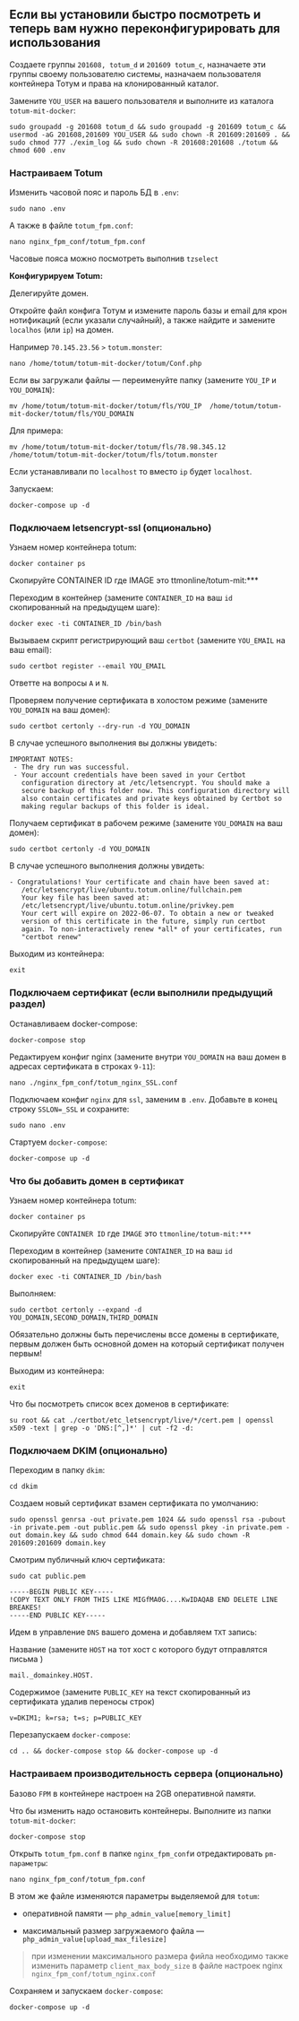 ##  Если вы установили быстро посмотреть и теперь вам нужно переконфигурировать для использования


Создаете группы `201608, totum_d` и `201609 totum_c`, назначаете эти группы своему пользователю системы, назначаем пользователя контейнера Тотум и права на клонированный каталог.

Замените `YOU_USER` на вашего пользователя и выполните из каталога `totum-mit-docker`:

```
sudo groupadd -g 201608 totum_d && sudo groupadd -g 201609 totum_c && usermod -aG 201608,201609 YOU_USER && sudo chown -R 201609:201609 . && sudo chmod 777 ./exim_log && sudo chown -R 201608:201608 ./totum && chmod 600 .env
```



### Настраиваем Totum


Изменить часовой пояс и пароль БД в `.env`:

```
sudo nano .env
```

А также в файле `totum_fpm.conf`:

```
nano nginx_fpm_conf/totum_fpm.conf
```

Часовые пояса можно посмотреть выполнив `tzselect`


**Конфигурируем Totum:**

Делегируйте домен.

Откройте файл конфига Тотум и измените пароль базы и email для крон нотификаций (если указали случайный), а также найдите и замените `localhos` (или `ip`) на домен.

Например `70.145.23.56` `>` `totum.monster`:

```
nano /home/totum/totum-mit-docker/totum/Conf.php
```

Если вы загружали файлы — переименуйте папку (замените `YOU_IP` и `YOU_DOMAIN`):

```
mv /home/totum/totum-mit-docker/totum/fls/YOU_IP  /home/totum/totum-mit-docker/totum/fls/YOU_DOMAIN
```

Для примера:

```
mv /home/totum/totum-mit-docker/totum/fls/78.98.345.12  /home/totum/totum-mit-docker/totum/fls/totum.monster
```

Если устанавливали по `localhost` то вместо `ip` будет `localhost`.


Запускаем:

```
docker-compose up -d
```


### Подключаем letsencrypt-ssl (опционально)

Узнаем номер контейнера totum:

```
docker container ps
```

Скопируйте CONTAINER ID где IMAGE это ttmonline/totum-mit:***


Переходим в контейнер (замените `CONTAINER_ID` на ваш `id` скопированный на предыдущем шаге):

```
docker exec -ti CONTAINER_ID /bin/bash
```


Вызываем скрипт регистрирующий ваш `certbot` (замените `YOU_EMAIL` на ваш email):

```
sudo certbot register --email YOU_EMAIL
```

Ответте на вопросы `A` и `N`.



Проверяем получение сертификата в холостом режиме (замените `YOU_DOMAIN` на ваш домен):

```
sudo certbot certonly --dry-run -d YOU_DOMAIN
```

В случае успешного выполнения вы должны увидеть:

```
IMPORTANT NOTES:
 - The dry run was successful.
 - Your account credentials have been saved in your Certbot
   configuration directory at /etc/letsencrypt. You should make a
   secure backup of this folder now. This configuration directory will
   also contain certificates and private keys obtained by Certbot so
   making regular backups of this folder is ideal.
```



Получаем сертификат в рабочем режиме (замените `YOU_DOMAIN` на ваш домен):

```
sudo certbot certonly -d YOU_DOMAIN
```

В случае успешного выполнения должны увидеть:

```
- Congratulations! Your certificate and chain have been saved at:
   /etc/letsencrypt/live/ubuntu.totum.online/fullchain.pem
   Your key file has been saved at:
   /etc/letsencrypt/live/ubuntu.totum.online/privkey.pem
   Your cert will expire on 2022-06-07. To obtain a new or tweaked
   version of this certificate in the future, simply run certbot
   again. To non-interactively renew *all* of your certificates, run
   "certbot renew"
```



Выходим из контейнера:

```
exit
```



### Подключаем сертификат (если выполнили предыдущий раздел)

Останавливаем docker-compose:

```
docker-compose stop
```



Редактируем конфиг nginx (замените внутри `YOU_DOMAIN` на ваш домен в адресах сертификата в строках `9-11`):

```
nano ./nginx_fpm_conf/totum_nginx_SSL.conf
```


Подключаем конфиг `nginx` для `ssl`, заменим в `.env`. Добавьте в конец строку `SSLON=_SSL` и сохраните:

```
sudo nano .env
```


Стартуем `docker-compose`:

```
docker-compose up -d
```



### Что бы добавить домен в сертификат

Узнаем номер контейнера totum:

```
docker container ps
```

Скопируйте `CONTAINER ID` где `IMAGE` это `ttmonline/totum-mit:***`


Переходим в контейнер (замените `CONTAINER_ID` на ваш `id` скопированный на предыдущем шаге):

```
docker exec -ti CONTAINER_ID /bin/bash
```


Выполняем: 

```
sudo certbot certonly --expand -d YOU_DOMAIN,SECOND_DOMAIN,THIRD_DOMAIN
```

Обязательно должны быть перечислены вссе домены в сертификате, первым должен быть основной домен на который сертификат получен первым!



Выходим из контейнера:

```
exit
```


Что бы посмотреть список всех доменов в сертификате:

```
su root && cat ./certbot/etc_letsencrypt/live/*/cert.pem | openssl x509 -text | grep -o 'DNS:[^,]*' | cut -f2 -d:
```




### Подключаем DKIM (опционально)

Переходим в папку `dkim`:

```
cd dkim
```


Создаем новый сертификат взамен сертификата по умолчанию:

```
sudo openssl genrsa -out private.pem 1024 && sudo openssl rsa -pubout -in private.pem -out public.pem && sudo openssl pkey -in private.pem -out domain.key && sudo chmod 644 domain.key && sudo chown -R 201609:201609 domain.key
```

Смотрим публичный ключ сертификата:

```
sudo cat public.pem
```
```
-----BEGIN PUBLIC KEY-----
!COPY TEXT ONLY FROM THIS LIKE MIGfMA0G....KwIDAQAB END DELETE LINE BREAKES!
-----END PUBLIC KEY-----
```


Идем в управление `DNS` вашего домена и добавляем `TXT` запись:

Название (замените `HOST` на тот хост с которого будут отправлятся письма )

```
mail._domainkey.HOST.
```

Содержимое (замените `PUBLIC_KEY` на текст скопированный из сертификата удалив переносы строк)

```
v=DKIM1; k=rsa; t=s; p=PUBLIC_KEY
```

Перезапускаем `docker-compose`:

```
cd .. && docker-compose stop && docker-compose up -d
```


### Настраиваем производительность сервера (опционально)

Базово `FPM` в контейнере настроен на 2GB оперативной памяти.

Что бы изменить надо остановить контейнеры. Выполните из папки `totum-mit-docker`:

```
docker-compose stop
```

Открыть `totum_fpm.conf` в папке `nginx_fpm_conf`и отредактировать `pm-параметры`:

```
nano nginx_fpm_conf/totum_fpm.conf
```

В этом же файле изменяются параметры выделяемой для `totum`:

- оперативной памяти — `php_admin_value[memory_limit]`

- максимальный размер загружаемого файла — `php_admin_value[upload_max_filesize]`

> при изменении максимального размера фийла необходимо также изменить параметр `client_max_body_size` в файле настроек nginx `nginx_fpm_conf/totum_nginx.conf`

Сохраняем и запускаем `docker-compose`:

```
docker-compose up -d
```